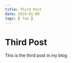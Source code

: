 ```yaml
---
title: Third Post
date: 2019-01-09
tags: [ foo ]
---
```


# Third Post

This is the third post in my blog
